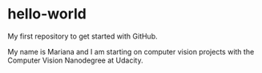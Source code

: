 # hello-world
My first repository to get started with GitHub.

My name is Mariana and I am starting on computer vision projects with the Computer Vision Nanodegree at Udacity.

